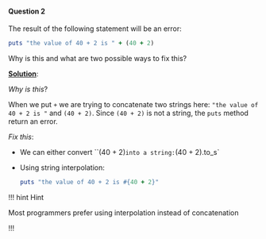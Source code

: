 #### Question 2

The result of the following statement will be an error:

```ruby
puts "the value of 40 + 2 is " + (40 + 2)
```

Why is this and what are two possible ways to fix this?

<ins>**Solution**</ins>: 

*Why is this*? 

When we put `+` we are trying to concatenate two strings here: `"the value of 40 + 2 is "` and `(40 + 2)`. Since `(40 + 2)` is not a string, the `puts` method return an error.

_Fix this_: 

- We can either convert ``(40 + 2)` into a string: `(40 + 2).to_s`

- Using string interpolation:  

  ```ruby
  puts "the value of 40 + 2 is #{40 + 2}"
  ```



!!! hint Hint

Most programmers prefer using interpolation instead of concatenation

!!!

